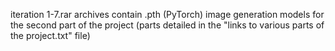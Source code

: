 iteration 1-7.rar archives contain .pth (PyTorch) image generation models for the second part of the project (parts detailed in the "links to various parts of the project.txt" file)